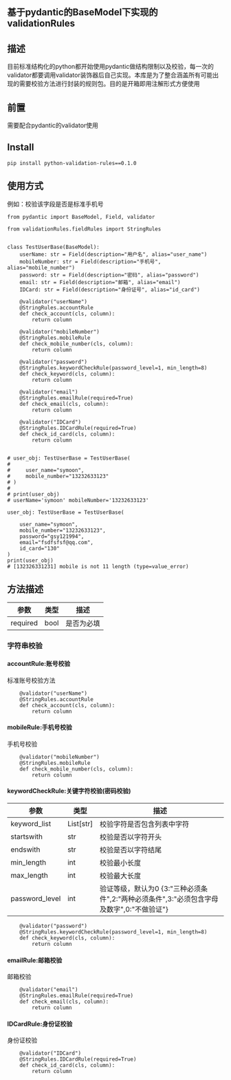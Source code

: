 ## 基于pydantic的BaseModel下实现的validationRules
##  描述
目前标准结构化的python都开始使用pydantic做结构限制以及校验，每一次的validator都要调用validator装饰器后自己实现。本库是为了整合涵盖所有可能出现的需要校验方法进行封装的规则包。目的是开箱即用注解形式方便使用
## 前置
需要配合pydantic的validator使用

## Install

`pip install python-validation-rules==0.1.0`

## 使用方式

例如：校验该字段是否是标准手机号
```python3
from pydantic import BaseModel, Field, validator

from validationRules.fieldRules import StringRules


class TestUserBase(BaseModel):
    userName: str = Field(description="用户名", alias="user_name")
    mobileNumber: str = Field(description="手机号", alias="mobile_number")
    password: str = Field(description="密码", alias="password")
    email: str = Field(description="邮箱", alias="email")
    IDCard: str = Field(description="身份证号", alias="id_card")

    @validator("userName")
    @StringRules.accountRule
    def check_account(cls, column):
        return column

    @validator("mobileNumber")
    @StringRules.mobileRule
    def check_mobile_number(cls, column):
        return column

    @validator("password")
    @StringRules.keywordCheckRule(password_level=1, min_length=8)
    def check_keyword(cls, column):
        return column

    @validator("email")
    @StringRules.emailRule(required=True)
    def check_email(cls, column):
        return column

    @validator("IDCard")
    @StringRules.IDCardRule(required=True)
    def check_id_card(cls, column):
        return column


# user_obj: TestUserBase = TestUserBase(
#
#     user_name="symoon",
#     mobile_number="13232633123"
# )
#
# print(user_obj)
# userName='symoon' mobileNumber='13232633123'

user_obj: TestUserBase = TestUserBase(

    user_name="symoon",
    mobile_number="13232633123",
    password="gsy121994",
    email="fsdfsfsf@qq.com",
    id_card="130"
)
print(user_obj)
# [132326331231] mobile is not 11 length (type=value_error)
```

## 方法描述
| 参数           | 类型      | 描述                                                         |
| -------------- | --------- | ------------------------------------------------------------ |
| required   | bool | 是否为必填                                 |
### 字符串校验
#### accountRule:账号校验

标准账号校验方法
```python3 
    @validator("userName")
    @StringRules.accountRule
    def check_account(cls, column):
        return column
```

#### mobileRule:手机号校验

手机号校验
```python3
    @validator("mobileNumber")
    @StringRules.mobileRule
    def check_mobile_number(cls, column):
        return column
```

#### keywordCheckRule:关键字符校验(密码校验)

| 参数           | 类型      | 描述                                                         |
| -------------- | --------- | ------------------------------------------------------------ |
| keyword_list   | List[str] | 校验字符是否包含列表中字符                                   |
| startswith     | str       | 校验是否以字符开头                                           |
| endswith       | str       | 校验是否以字符结尾                                           |
| min_length     | int       | 校验最小长度                                                 |
| max_length     | int       | 校验最大长度                                                 |
| password_level | int       | 验证等级，默认为0 {3:"三种必须条件",2:"两种必须条件",3:"必须包含字母及数字",0:"不做验证"} |

```python3
    @validator("password")
    @StringRules.keywordCheckRule(password_level=1, min_length=8)
    def check_keyword(cls, column):
        return column
```
#### emailRule:邮箱校验

邮箱校验
```python3
    @validator("email")
    @StringRules.emailRule(required=True)
    def check_email(cls, column):
        return column
```
#### IDCardRule:身份证校验

身份证校验

```python3
    @validator("IDCard")
    @StringRules.IDCardRule(required=True)
    def check_id_card(cls, column):
        return column
```
